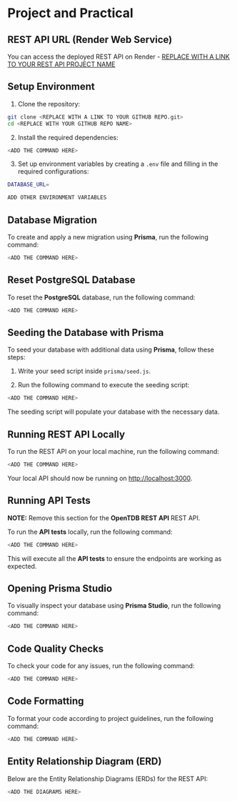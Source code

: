 # Project and Practical

## REST API URL (Render Web Service)
You can access the deployed REST API on Render - [REPLACE WITH A LINK TO YOUR REST API PROJECT NAME](<REPLACE WITH A LINK TO YOUR REST API>)

## Setup Environment

1. Clone the repository:

```bash
git clone <REPLACE WITH A LINK TO YOUR GITHUB REPO.git>
cd <REPLACE WITH YOUR GITHUB REPO NAME>
```

2. Install the required dependencies:

```bash
<ADD THE COMMAND HERE>
```

3. Set up environment variables by creating a `.env` file and filling in the required configurations:

```bash
DATABASE_URL=

ADD OTHER ENVIRONMENT VARIABLES
```

## Database Migration

To create and apply a new migration using **Prisma**, run the following command:

```bash
<ADD THE COMMAND HERE>
```

## Reset PostgreSQL Database

To reset the **PostgreSQL** database, run the following command:

```bash
<ADD THE COMMAND HERE>
```

## Seeding the Database with Prisma

To seed your database with additional data using **Prisma**, follow these steps:

1. Write your seed script inside `prisma/seed.js`.

2. Run the following command to execute the seeding script:

```bash
<ADD THE COMMAND HERE>
```

The seeding script will populate your database with the necessary data.

## Running REST API Locally

To run the REST API on your local machine, run the following command:

```bash
<ADD THE COMMAND HERE>
```

Your local API should now be running on <http://localhost:3000>.

## Running API Tests

**NOTE:** Remove this section for the **OpenTDB REST API** REST API.

To run the **API tests** locally, run the following command:

```bash
<ADD THE COMMAND HERE>
```

This will execute all the **API tests** to ensure the endpoints are working as expected.

## Opening Prisma Studio

To visually inspect your database using **Prisma Studio**, run the following command:

```bash
<ADD THE COMMAND HERE>
```

## Code Quality Checks

To check your code for any issues, run the following command:

```bash
<ADD THE COMMAND HERE>
```

## Code Formatting

To format your code according to project guidelines, run the following command:

```bash
<ADD THE COMMAND HERE>
```

## Entity Relationship Diagram (ERD)

Below are the Entity Relationship Diagrams (ERDs) for the REST API:

```bash
<ADD THE DIAGRAMS HERE>
```
